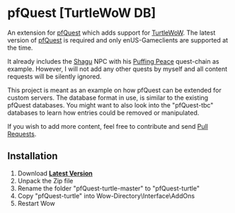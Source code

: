 # pfQuest [TurtleWoW DB]

An extension for [pfQuest](https://github.com/shagu/pfQuest) which adds support for [TurtleWoW](https://turtle-wow.org/).
The latest version of [pfQuest](https://github.com/shagu/pfQuest) is required and only enUS-Gameclients are supported at the time.

It already includes the [Shagu](https://database.turtle-wow.org/?npc=60300) NPC with his [Puffing Peace](https://database.turtle-wow.org/?quest=40001) quest-chain as example. However, I will not add any other quests by myself and all content requests will be silently ignored.

This project is meant as an example on how pfQuest can be extended for custom servers.
The database format in use, is similar to the existing pfQuest databases.
You might want to also look into the "pfQuest-tbc" databases to learn how entries could be removed or manipulated.

If you wish to add more content, feel free to contribute and send [Pull Requests](https://github.com/shagu/pfQuest-turtle/pulls).

## Installation
1. Download **[Latest Version](https://github.com/shagu/pfQuest-turtle/archive/master.zip)**
2. Unpack the Zip file
3. Rename the folder "pfQuest-turtle-master" to "pfQuest-turtle"
4. Copy "pfQuest-turtle" into Wow-Directory\Interface\AddOns
5. Restart Wow
